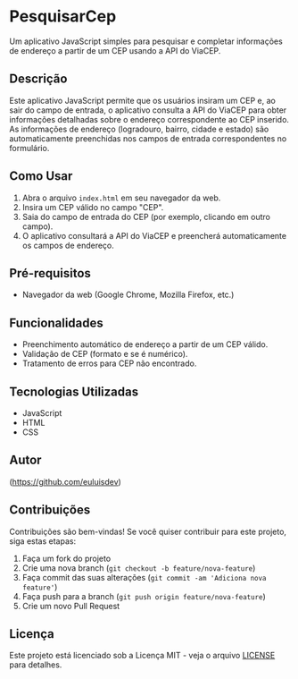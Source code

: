 # PesquisarCep

Um aplicativo JavaScript simples para pesquisar e completar informações de endereço a partir de um CEP usando a API do ViaCEP.

## Descrição

Este aplicativo JavaScript permite que os usuários insiram um CEP e, ao sair do campo de entrada, o aplicativo consulta a API do
ViaCEP para obter informações detalhadas sobre o endereço correspondente ao CEP inserido. As informações de endereço (logradouro, bairro, 
cidade e estado) são automaticamente preenchidas nos campos de entrada correspondentes no formulário.

## Como Usar

1. Abra o arquivo `index.html` em seu navegador da web.
2. Insira um CEP válido no campo "CEP".
3. Saia do campo de entrada do CEP (por exemplo, clicando em outro campo).
4. O aplicativo consultará a API do ViaCEP e preencherá automaticamente os campos de endereço.

## Pré-requisitos

- Navegador da web (Google Chrome, Mozilla Firefox, etc.)

## Funcionalidades

- Preenchimento automático de endereço a partir de um CEP válido.
- Validação de CEP (formato e se é numérico).
- Tratamento de erros para CEP não encontrado.

## Tecnologias Utilizadas

- JavaScript
- HTML
- CSS

## Autor

(https://github.com/euluisdev)

## Contribuições

Contribuições são bem-vindas! Se você quiser contribuir para este projeto, siga estas etapas:

1. Faça um fork do projeto
2. Crie uma nova branch (`git checkout -b feature/nova-feature`)
3. Faça commit das suas alterações (`git commit -am 'Adiciona nova feature'`)
4. Faça push para a branch (`git push origin feature/nova-feature`)
5. Crie um novo Pull Request

## Licença

Este projeto está licenciado sob a Licença MIT - veja o arquivo [LICENSE](LICENSE) para detalhes.


